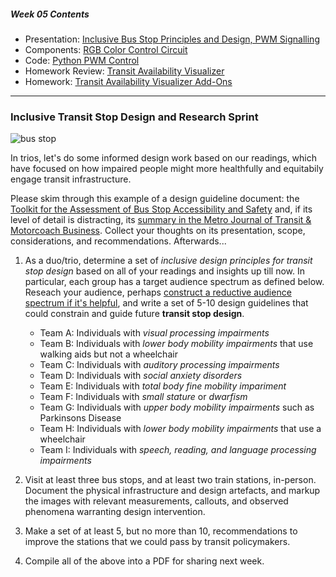 ##### Week 05 Contents
- Presentation: [Inclusive Bus Stop Principles and Design, PWM Signalling](readme.md)
- Components: [RGB Color Control Circuit](circuits.md)
- Code: [Python PWM Control](python-gpio.md)
- Homework Review: [Transit Availability Visualizer](homework-answers.md)
- Homework: [Transit Availability Visualizer Add-Ons](homework.md)

-----

### Inclusive Transit Stop Design and Research Sprint

![bus stop](https://pbs.twimg.com/media/DAmCRsMXcAACX7v.jpg)

In trios, let's do some informed design work based on our readings, which have focused on how impaired people might more healthfully and equitabily engage transit infrastructure.

Please skim through this example of a design guideline document: the [Toolkit for the Assessment of Bus Stop Accessibility and Safety](https://www.nadtc.org/wp-content/uploads/NADTC-Toolkit-for-the-Assessment-of-Bus-Stop-Accessibility.pdf) and, if its level of detail is distracting, its [summary in the Metro Journal of Transit & Motorcoach Business](https://www.metro-magazine.com/accessibility/article/721873/step-by-step-designing-and-building-accessible-bus-stops). Collect your thoughts on its presentation, scope, considerations, and recommendations. Afterwards...

1. As a duo/trio, determine a set of *inclusive design principles for transit stop design* based on all of your readings and insights up till now. In particular, each group has a target audience spectrum as defined below. Reseach your audience, perhaps [construct a reductive audience spectrum if it's helpful](https://medium.com/microsoft-design/kill-your-personas-1c332d4908cc), and write a set of 5-10 design guidelines that could constrain and guide future **transit stop design**.

	- Team A: Individuals with *visual processing impairments*
	- Team B: Individuals with *lower body mobility impairments* that use walking aids but not a wheelchair
	- Team C: Individuals with *auditory processing impairments*
	- Team D: Individuals with *social anxiety disorders* 
	- Team E: Individuals with *total body fine mobility impariment*
	- Team F: Individuals with *small stature* or *dwarfism*
	- Team G: Individuals with *upper body mobility impairments* such as Parkinsons Disease
	- Team H: Individuals with *lower body mobility impairments* that use a wheelchair
	- Team I: Individuals with *speech, reading, and language processing impairments* 

2. Visit at least three bus stops, and at least two train stations, in-person. Document the physical infrastructure and design artefacts, and markup the images with relevant measurements, callouts, and observed phenomena warranting design intervention.

3. Make a set of at least 5, but no more than 10, recommendations to improve the stations that we could pass by transit policymakers.

4. Compile all of the above into a PDF for sharing next week.
